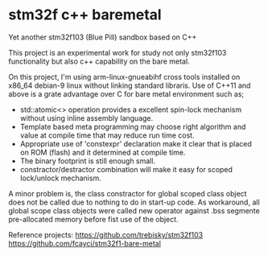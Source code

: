 # stm32f c++ baremetal
Yet another stm32f103 (Blue Pill) sandbox based on C++

This project is an experimental work for study not only stm32f103 functionality but also c++ capability on the bare metal.

On this project, I'm using arm-linux-gnueabihf cross tools installed on x86_64 debian-9 linux without linking standard libraris.  Use of C++11 and above is a grate advantage over C for bare metal environment such as;
- std::atomic<> operation provides a excellent spin-lock mechanism without using inline assembly language.
- Template based meta programming may choose right algorithm and value at compile time that may reduce run time cost.
- Appropriate use of 'constexpr' declaration make it clear that is placed on ROM (flash) and it determined at compile time. 
- The binary footprint is still enough small.
- constractor/destractor combination will make it easy for scoped lock/unlock mechanism.

A minor problem is, the class constractor for global scoped class object does not be called due to nothing to do in start-up code.  As workaround, all global scope class objects were called new operator against .bss segmente pre-allocated memory before fist use of the object.

Reference projects:
https://github.com/trebisky/stm32f103
https://github.com/fcayci/stm32f1-bare-metal
